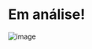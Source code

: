 # Em análise!
![image](https://user-images.githubusercontent.com/66571686/177841952-3b20f964-c42a-40e7-89eb-1814250b7b95.png)
